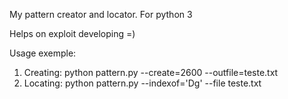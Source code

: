 My pattern creator and locator.
For python 3

Helps on exploit developing =)

Usage exemple:

1) Creating: python pattern.py --create=2600 --outfile=teste.txt
2) Locating: python pattern.py --indexof='Dg' --file teste.txt

